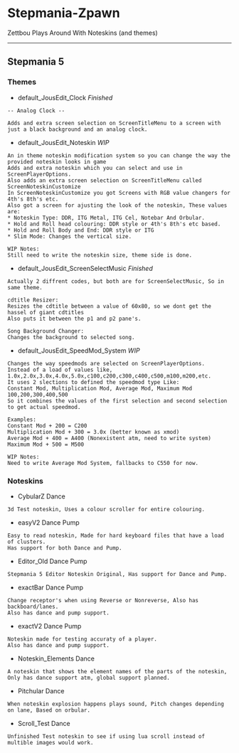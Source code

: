 Stepmania-Zpawn
===============

Zettbou Plays Around With Noteskins (and themes)

------------------------------------------------

Stepmania 5
-----------

### Themes 

* default_JousEdit_Clock *Finished*

```
-- Analog Clock --

Adds and extra screen selection on ScreenTitleMenu to a screen with just a black background and an analog clock.
```

* default_JousEdit_Noteskin *WIP*

```
An in theme noteskin modification system so you can change the way the provided noteskin looks in game
Adds and extra noteskin which you can select and use in ScreenPlayerOptions.
Also adds an extra screen selection on ScreenTitleMenu called ScreenNoteskinCustomize
In ScreenNoteskinCustomize you got Screens with RGB value changers for 4th's 8th's etc.
Also got a screen for ajusting the look of the noteskin, These values are:
* Noteskin Type: DDR, ITG Metal, ITG Cel, Notebar And Orbular.
* Hold and Roll head colouring: DDR style or 4th's 8th's etc based.
* Hold and Roll Body and End: DDR style or ITG
* Slim Mode: Changes the vertical size.
```
```
WIP Notes:
Still need to write the noteskin size, theme side is done.
```

* default_JousEdit_ScreenSelectMusic *Finished*

```
Actually 2 diffrent codes, but both are for ScreenSelectMusic, So in same theme.

cdtitle Resizer:
Resizes the cdtitle between a value of 60x80, so we dont get the hassel of giant cdtitles
Also puts it between the p1 and p2 pane's.

Song Background Changer:
Changes the background to selected song.
```

* default_JousEdit_SpeedMod_System *WIP*

```
Changes the way speedmods are selected on ScreenPlayerOptions.
Instead of a load of values like, 1.0x,2.0x,3.0x,4.0x,5.0x,c100,c200,c300,c400,c500,m100,m200,etc.
It uses 2 slections to defined the speedmod type Like:
Constant Mod, Multiplication Mod, Average Mod, Maximum Mod
100,200,300,400,500
So it combines the values of the first selection and second selection to get actual speedmod.

Examples:
Constant Mod + 200 = C200
Multiplication Mod + 300 = 3.0x (better known as xmod)
Average Mod + 400 = A400 (Nonexistent atm, need to write system)
Maximum Mod + 500 = M500
```
```
WIP Notes:
Need to write Average Mod System, fallbacks to C550 for now.
```

### Noteskins

* CybularZ
Dance

```
3d Test noteskin, Uses a colour scroller for entire colouring.
```

* easyV2
Dance
Pump

```
Easy to read noteskin, Made for hard keyboard files that have a load of clusters.
Has support for both Dance and Pump.
```

* Editor_Old
Dance
Pump

```
Stepmania 5 Editor Noteskin Original, Has support for Dance and Pump.
```

* exactBar
Dance
Pump

```
Change receptor's when using Reverse or Nonreverse, Also has backboard/lanes.
Also has dance and pump support.
```

* exactV2
Dance
Pump

```
Noteskin made for testing accuraty of a player.
Also has dance and pump support.
```

* Noteskin_Elements
Dance

```
A noteskin that shows the element names of the parts of the noteskin, Only has dance support atm, global support planned.
```

* Pitchular
Dance

```
When noteskin explosion happens plays sound, Pitch changes depending on lane, Based on orbular.
```

* Scroll_Test
Dance

```
Unfinished Test noteskin to see if using lua scroll instead of multible images would work.
```
